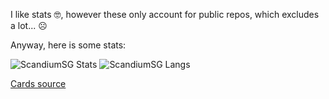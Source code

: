 I like stats 🤓, however these only account for public repos, which excludes a lot... ☹️

Anyway, here is some stats: 

![ScandiumSG Stats](https://github-readme-stats.vercel.app/api?username=ScandiumSG&count_private=true&show_icons=true&include_all_commits=true&theme=merko)
![ScandiumSG Langs](https://github-readme-stats.vercel.app/api/top-langs/?username=ScandiumSG&layout=donut&theme=merko)


[Cards source](https://github.com/anuraghazra/github-readme-stats#deploy-on-your-own)

